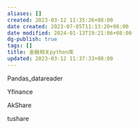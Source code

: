 ```yaml
---
aliases: []
created: 2023-03-12 11:35:26+08:00
date created: 2023-07-05T11:13:20+08:00
date modified: 2024-01-13T19:21:06+08:00
dg-publish: true
tags: []
title: 金融相关python库
updated: 2023-03-12 11:37:33+08:00
---
```


Pandas_datareader

Yfinance

AkShare

tushare